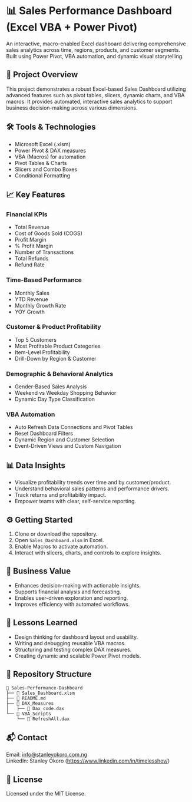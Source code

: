 
# 📊 Sales Performance Dashboard (Excel VBA + Power Pivot)

An interactive, macro-enabled Excel dashboard delivering comprehensive sales analytics across time, regions, products, and customer segments. Built using Power Pivot, VBA automation, and dynamic visual storytelling.

## 📘 Project Overview

This project demonstrates a robust Excel-based Sales Dashboard utilizing advanced features such as pivot tables, slicers, dynamic charts, and VBA macros. It provides automated, interactive sales analytics to support business decision-making across various dimensions.

## 🛠 Tools & Technologies

- Microsoft Excel (.xlsm)
- Power Pivot & DAX measures
- VBA (Macros) for automation
- Pivot Tables & Charts
- Slicers and Combo Boxes
- Conditional Formatting

## 📈 Key Features

### Financial KPIs
- Total Revenue
- Cost of Goods Sold (COGS)
- Profit Margin
- % Profit Margin
- Number of Transactions
- Total Refunds
- Refund Rate

### Time-Based Performance
- Monthly Sales
- YTD Revenue
- Monthly Growth Rate
- YOY Growth

### Customer & Product Profitability
- Top 5 Customers
- Most Profitable Product Categories
- Item-Level Profitability
- Drill-Down by Region & Customer

### Demographic & Behavioral Analytics
- Gender-Based Sales Analysis
- Weekend vs Weekday Shopping Behavior
- Dynamic Day Type Classification

### VBA Automation
- Auto Refresh Data Connections and Pivot Tables
- Reset Dashboard Filters
- Dynamic Region and Customer Selection
- Event-Driven Views and Custom Navigation

## 📊 Data Insights
- Visualize profitability trends over time and by customer/product.
- Understand behavioral sales patterns and performance drivers.
- Track returns and profitability impact.
- Empower teams with clear, self-service reporting.

## ⚙️ Getting Started

1. Clone or download the repository.
2. Open `Sales_Dashboard.xlsm` in Excel.
3. Enable Macros to activate automation.
4. Interact with slicers, charts, and controls to explore insights.

## 🚀 Business Value
- Enhances decision-making with actionable insights.
- Supports financial analysis and forecasting.
- Enables user-driven exploration and reporting.
- Improves efficiency with automated workflows.

## 🧠 Lessons Learned
- Design thinking for dashboard layout and usability.
- Writing and debugging reusable VBA macros.
- Structuring and testing complex DAX measures.
- Creating dynamic and scalable Power Pivot models.

## 📂 Repository Structure

```
📁 Sales-Performance-Dashboard
├── 📄 Sales_Dashboard.xlsm
├── 📄 README.md
├── 📁 DAX_Measures
│   ├── 📄 Dax code.dax
└── 📁 VBA_Scripts
    └── 📄 RefreshAll.dax
```

## 📬 Contact

Email: info@stanleyokoro.com.ng  
LinkedIn: Stanley Okoro (https://www.linkedin.com/in/timelesshov/)

## 📄 License

Licensed under the MIT License.
